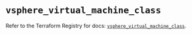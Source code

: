 # `vsphere_virtual_machine_class`

Refer to the Terraform Registry for docs: [`vsphere_virtual_machine_class`](https://registry.terraform.io/providers/vmware/vsphere/2.14.1/docs/resources/virtual_machine_class).
